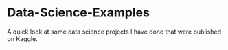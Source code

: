 # Data-Science-Examples
A quick look at some data science projects I have done that were published on Kaggle.
